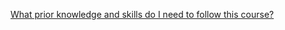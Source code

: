 [What prior knowledge and skills do I need to follow this course?](https://d396qusza40orc.cloudfront.net/eureconometrics-assets/Dataset%20Files%20for%20On-Demand%20Course/Exercises%20and%20datasets/Course%20guide%20texts%20and%20module%20descriptions/CourseGuide-1.pdf)
